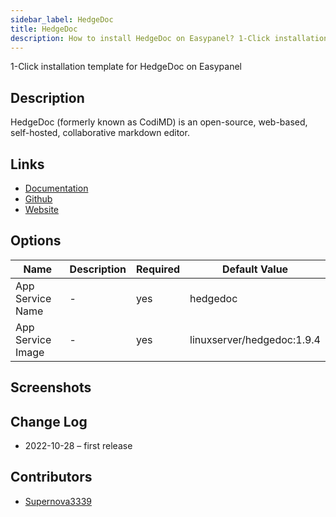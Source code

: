 ```yaml
---
sidebar_label: HedgeDoc
title: HedgeDoc
description: How to install HedgeDoc on Easypanel? 1-Click installation template for HedgeDoc on Easypanel
---
```


<!-- generated -->

1-Click installation template for HedgeDoc on Easypanel

## Description

HedgeDoc (formerly known as CodiMD) is an open-source, web-based, self-hosted, collaborative markdown editor.

## Links

- [Documentation](https://docs.hedgedoc.org/)
- [Github](https://git.hedgedoc.org/)
- [Website](https://hedgedoc.org/)

## Options

Name | Description | Required | Default Value
-|-|-|-
App Service Name | - | yes | hedgedoc
App Service Image | - | yes | linuxserver/hedgedoc:1.9.4

## Screenshots


## Change Log

- 2022-10-28 – first release

## Contributors

- [Supernova3339](https://github.com/Supernova3339)
